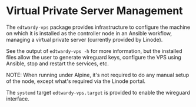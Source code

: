 # Virtual Private Server Management

The `edtwardy-vps` package provides infrastructure to configure the machine on
which it is installed as the controller node in an Ansible workflow, managing
a virtual private server (currently provided by Linode).

See the output of `edtwardy-vps -h` for more information, but the installed
files allow the user to generate wireguard keys, configure the VPS using
Ansible, stop and restart the services, etc.

NOTE: When running under Alpine, it's not required to do any manual setup of
the node, except what's required via the Linode portal.

The `systemd` target `edtwardy-vps.target` is provided to enable the wireguard
interface.

